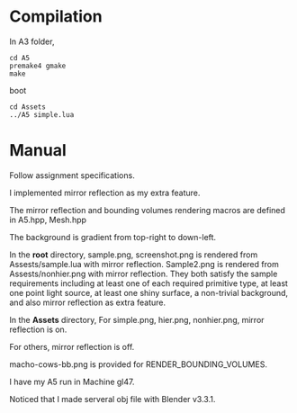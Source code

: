 # Compilation
In A3 folder,
```
cd A5
premake4 gmake
make
```

boot 
``` 
cd Assets
../A5 simple.lua 
```

# Manual
Follow assignment specifications.

I implemented mirror reflection as my extra feature.

The mirror reflection and bounding volumes rendering macros are defined in A5.hpp, Mesh.hpp

The background is gradient from top-right to down-left.

In the **root** directory, sample.png, screenshot.png is rendered from Assests/sample.lua with mirror reflection. Sample2.png is rendered from Assests/nonhier.png with mirror reflection. 
They both satisfy the sample requirements including at least one of each required primitive type, at least one point light source, at least one shiny surface, a non-trivial background, and also mirror reflection as extra feature.


In the **Assets** directory,
For simple.png, hier.png, nonhier.png, mirror reflection is on.

For others, mirror reflection is off.

macho-cows-bb.png is provided for RENDER_BOUNDING_VOLUMES.

I have my A5 run in Machine gl47.

Noticed that I made serveral obj file with Blender v3.3.1.

